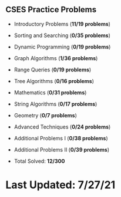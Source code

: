 ## CSES Practice Problems

- Introductory Problems (**11/19 problems**)
- Sorting and Searching (**0/35 problems**)
- Dynamic Programming (**0/19 problems**)
- Graph Algorithms (**1/36 problems**)
- Range Queries (**0/19 problems**)
- Tree Algorithms (**0/16 problems**)
- Mathematics (**0/31 problems**)
- String Algorithms (**0/17 problems**)
- Geometry (**0/7 problems**)
- Advanced Techniques (**0/24 problems**)
- Additional Problems I (**0/38 problems**)
- Additional Problems II (**0/39 problems**)

- Total Solved: **12/300**
# Last Updated: 7/27/21
